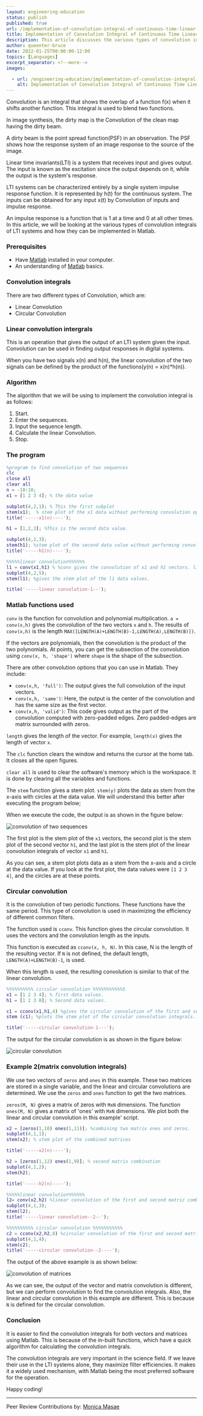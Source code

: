 ```yaml
---
layout: engineering-education
status: publish
published: true
url: /implementation-of-convolution-integral-of-continuous-time-linear-time-invariant-systems-in-matlab/
title: Implementation of Convolution Integral of Continuous Time Linear Time Invariant Systems in Matlab
description: This article discusses the various types of convolution integrals of LTI systems and how they can be implemented using functions in Matlab.
author: queenter-bruce
date: 2022-01-25T00:00:00-12:00
topics: [Languages]
excerpt_separator: <!--more-->
images:

  - url: /engineering-education/implementation-of-convolution-integral-of-continuous-time-linear-time-invariant-systems-in-matlab/hero.jpg
    alt: Implementation of Convolution Integral of Continuous Time Linear Time Invariant Systems in Matlab Hero image.
---
```

Convolution is an integral that shows the overlap of a function f(x) when it shifts another function. This integral is used to blend two functions.
<!--more-->
In image synthesis, the dirty map is the Convolution of the clean map having the dirty beam.

A dirty beam is the point spread function(PSF) in an observation. The PSF shows how the response system of an image response to the source of the image.

Linear time invariants(LTI) is a system that receives input and gives output. The input is known as the excitation since the output depends on it, while the output is the system's response.

LTI systems can be characterized entirely by a single system impulse response function. It is represented by h(t) for the continuous system. The inputs can be obtained for any input x(t) by Convolution of inputs and impulse response.

An impulse response is a function that is 1 at a time and 0 at all other times. In this article, we will be looking at the various types of convolution integrals of LTI systems and how they can be implemented in Matlab.

### Prerequisites
- Have [Matlab](https://www.mathworks.com/products/matlab.html) installed in your computer.
- An understanding of [Matlab](/engineering-education/getting-started-with-matlab/) basics.

### Convolution integrals
There are two different types of Convolution, which are:
- Linear Convolution
- Circular Convolution

### Linear convolution intergrals
This is an operation that gives the output of an LTI system given the input. Convolution can be used in finding output responses in digital systems.

When you have two signals x(n) and h(n), the linear convolution of the two signals can be defined by the product of the functions(y(n) = x(n)\*h(n)).

### Algorithm
The algorithm that we will be using to implement the convolution integral is as follows:
1. Start.
2. Enter the sequences.
3. Input the sequence length.
4. Calculate the linear Convolution.
5. Stop.

### The program
```matlab
%program to find convolution of two sequences
clc
close all
clear all
n = -10:10;
x1 = [1 2 3 4]; % the data value

subplot(4,2,1); % This the first subplot
stem(x1);  % stem plot of the x1 data without performing convolution operation to it.
title('-----x1(n)----');

h1 = [1,2,3]; %This is the second data value.

subplot(4,2,3);
stem(h1); %stem plot of the second data value without performing convolution operation to it.
title('-----h1(n)----');

%%%%%linear convolution%%%%%%
l1 = conv(x1,h1) % %conv gives the convolution of x1 and h1 vectors. l1 stores these values.
subplot(4,2,5);
stem(l1); %gives the stem plot of the l1 data values.

title('-----linear convolution-1--');
```

### Matlab functions used
`conv` is the function for convolution and polynomial multiplication. `a = conv(x,h)` gives the convolution of the two vectors `x` and `h`. The results of `conv(x,h)` is the length `MAX([LENGTH(A)+LENGTH(B)-1,LENGTH(A),LENGTH(B)])`.

If the vectors are polynomials, then the convolution is the product of the two polynomials. At points, you can get the subsection of the convolution using `conv(x, h, 'shape')` where `shape` is the shape of the subsection.

There are other convolution options that you can use in Matlab. They include:
- `conv(x,h, 'full')`: The output gives the full convolution of the input vectors.
- `conv(x,h, 'same')`: Here, the output is the center of the convolution and has the same size as the first vector.
- `conv(x,h, 'valid')`: This code gives output as the part of the convolution computed with zero-padded edges. Zero padded-edges are matrix surrounded with zeros.

`length` gives the length of the vector. For example, `length(x)` gives the length of vector `x`.

The `clc` function clears the window and returns the cursor at the home tab. It closes all the open figures.

`clear all` is used to clear the software's memory which is the workspace. It is done by clearing all the variables and functions.

The `stem` function gives a stem plot. `stem(y)` plots the data as stem from the x-axis with circles at the data value. We will understand this better after executing the program below;

When we execute the code, the output is as shown in the figure below:

![convolution of two sequences](/engineering-education/implementation-of-convolution-integral-of-continuous-time-linear-time-invariant-systems-in-matlab/convolution-one.png)

The first plot is the stem plot of the `x1` vectors, the second plot is the stem plot of the second vector `h1`, and the last plot is the stem plot of the linear convolution integrals of vector `x1` and `h1`.

As you can see, a stem plot plots data as a stem from the x-axis and a circle at the data value. If you look at the first plot, the data values were `[1 2 3 4]`, and the circles are at these points.

### Circular convolution
It is the convolution of two periodic functions. These functions have the same period. This type of convolution is used in maximizing the efficiency of different common filters.

The function used is `cconv`. This function gives the circular convolution. It uses the vectors and the convolution length as the inputs.

This function is executed as `cconv(x, h, N)`. In this case, N is the length of the resulting vector. If `N` is not defined, the default length, `LENGTH(A)+LENGTH(B)-1`, is used.

When this length is used, the resulting convolution is similar to that of the linear convolution.

```matlab
%%%%%%%%%% circular convolution %%%%%%%%%%%5
x1 = [1 2 3 4]; % first data values.
h1 = [1 2 3 0]; % Second data values.

c1 = cconv(x1,h1,4) %gives the circular convolution of the first and second data values.
stem (c1); %plots the stem plot of the circular convolution integrals.

title('-----circular convolution-1---');
```

The output for the circular convolution is as shown in the figure below:

![circular convolution](/engineering-education/implementation-of-convolution-integral-of-continuous-time-linear-time-invariant-systems-in-matlab/convolution-two.png)

### Example 2(matrix convolution integrals)
We use two vectors of `zeros` and `ones` in this example. These two matrices are stored in a single variable, and the linear and circular convolutions are determined. We use the `zeros` and `ones` function to get the two matrices.

`zeros(M, N)` gives a matrix of zeros with `MxN` dimensions. The function `ones(M, N)` gives a matrix of 'ones' with `MxN` dimensions. We plot both the linear and circular convolution in this example' script.

```matlab
x2 = [zeros(1,10) ones(1,11)]; %combining two matrix ones and zeros.
subplot(4,1,1);
stem(x2); % stem plot of the combined matrices

title('-----x2(n)----');

h2 = [zeros(1,12) ones(1,9)]; % second matrix combination
subplot(4,1,2);
stem(h2);

title('-----h2(n)----');

%%%%%linear convolution%%%%%%
l2= conv(x2,h2) %linear convolution of the first and second matric combination
subplot(4,1,3);
stem(l2);
title('-----linear convolution--2--');

%%%%%%%%%% circular convolution %%%%%%%%%%%
c2 = cconv(x2,h2,8) %circular convolution of the first and second matrix combination. N is 8.
subplot(4,1,4);
stem(c2);
title('-----circular convolution--2----');
```

The output of the above example is as shown below:

![convolution of matrices](/engineering-education/implementation-of-convolution-integral-of-continuous-time-linear-time-invariant-systems-in-matlab/convolution-three.png)

As we can see, the output of the vector and matrix convolution is different, but we can perform convolution to find the convolution integrals. Also, the linear and circular convolution in this example are different. This is because `N` is defined for the circular convolution.

### Conclusion
It is easier to find the convolution integrals for both vectors and matrices using Matlab. This is because of the in-built functions, which have a quick algorithm for calculating the convolution integrals.

The convolution integrals are very important in the science field. If we leave their use in the LTI systems alone, they maximize filter efficiencies. It makes it a widely used mechanism, with Matlab being the most preferred software for the operation.

Happy coding!

---
Peer Review Contributions by: [Monica Masae](/engineering-education/authors/monica-masae/)



